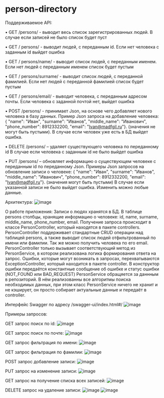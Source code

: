 # person-directory
Поддерживаемое API: 

• GET /persons/ - выводит весь список зарегистрированных людей. В случае если записей не было список будет пуст

• GET / persons/ - выводит людей, с переданным id. Если нет человека с заданным id выйдет ошибка

• GET / persons/name/ - выводит список людей, с переданным именем. Если нет людей с переданным именем список будет пустым

• GET / persons/surname/ - выводит список людей, с переданной фамилией. Если нет людей с переданной фамилией список будет пустым

• GET / persons/email/ - выводит человека, с переданным адресом почты. Если человека с заданной почтой нет, выйдет ошибка

• POST /persons/ - принимает Json, на основе чего добавляет нового человека в базу данных. Пример Json запроса на добавление человека: { "name": "Иван", "surname": "Иванов", "middle_name": "Иванович", "phone_number": 8912332200, "email": "Ivan@madfgil.ru"}. (значения не могут быть пустыми). В случае если человек уже есть в БД выйдет ошибка.

• DELETE /persons/ – удаляет существующего человека по переданному id В случае если человека с заданным id не было выйдет ошибка

• PUT /persons/ – обновляет информацию о существующем человеке с переданным id по переданному Json. Примеры Json запросов на обновление записи о человеке: { "name": "Иван", "surname": "Иванов", "middle_name": "Иванович", "phone_number": 8912332200, "email": "Ivan@madfgil.ru"}. (значения могут быть пустыми) В случае если указанной записи не было выйдет ошибка. Изменить можно любые данные.

Архитектура:
![image](https://user-images.githubusercontent.com/67002782/184444787-f9e109ce-fd91-4acd-8ae0-0fc3d6992358.png)

О работе приложения: 
Записи о людях хранятся в БД. В таблице persons столбцы, хранящие информацию о человеке: id, name, surname, middle_name, phone_number, email. Получение запроса происходит в классе PersonController, который находятся в пакете controllers. PersonController поддерживает стандартные CRUD операции над таблицей persons, а также выводит список людей отфильтрованный по имени или фамилии. Так же можно получить человека по его email.
PersonController только вызывает соответствующий метод из PersonService, в котором реализована логика формирования ответа на запрос.
Ошибки, которые могут возникать в запросах, перехватываются ExceptionController, который находится в пакете controller. В конструктор ошибки передаётся константные сообщение об ошибке и статус ошибки (NOT_FOUND или BAD_REQUEST)
PersonService обращяется за даннным в репозиторий. В нём реализованны все алгоритмы поиска необходимых данных, при этом класс PersonService ничего не хранит и не кэширует, он просто собирает актуальные данные и передаёт в controller.


Интерфейс Swagger по адресу /swagger-ui/index.html#/
![image](https://user-images.githubusercontent.com/67002782/184471595-5a74358a-d46e-4b95-958c-e4259ed86a88.png)


Примеры запросов:

GET запрос поиск по id:
![image](https://user-images.githubusercontent.com/67002782/184471252-ffc3f466-5fc8-4ee7-878d-12edc7912968.png)

GET запрос поиск по почте:
![image](https://user-images.githubusercontent.com/67002782/184471295-4499d575-e003-4543-9b4f-28f0346835c3.png)

GET запрос фильтрация по имени:
![image](https://user-images.githubusercontent.com/67002782/184471349-f8c5bac5-0e74-4d33-bce7-4cb3d0ab577f.png)

GET запрос фильтрация по фамилии:
![image](https://user-images.githubusercontent.com/67002782/184471358-4b760565-4695-4e01-9469-a9f75b265e6d.png)

POST запрос добавление записи:
![image](https://user-images.githubusercontent.com/67002782/184471462-c7d519d1-ca64-4c42-bd01-971474afb2b9.png)

PUT запрос на изменение записи:
![image](https://user-images.githubusercontent.com/67002782/184471234-2176b2b1-948c-4ce7-b594-915cd4e3c465.png)

GET запрос на получение списка всех записей:
![image](https://user-images.githubusercontent.com/67002782/184471506-4acd87b7-0b74-4d11-8ac8-18b6733386fe.png)

DELETE запрос на удаление записи:
![image](https://user-images.githubusercontent.com/67002782/184471546-86e181e9-a1e1-4fa2-adff-35b8af8d0502.png)
![image](https://user-images.githubusercontent.com/67002782/184471559-88f5fbad-72a8-4200-a373-098ae468009e.png)



